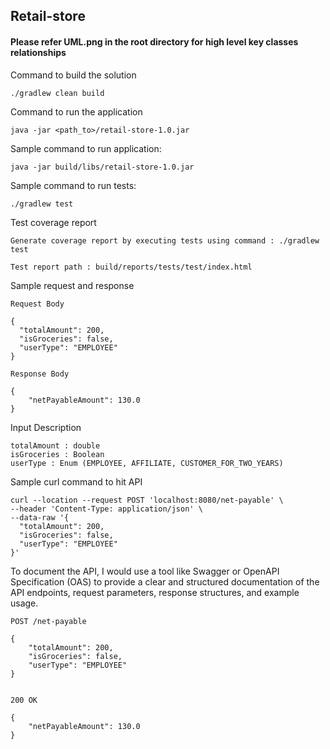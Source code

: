 ## Retail-store

#### Please refer UML.png in the root directory for high level key classes relationships

Command to build the solution
```
./gradlew clean build
```

Command to run the application

```
java -jar <path_to>/retail-store-1.0.jar
```

Sample command to run application:

```
java -jar build/libs/retail-store-1.0.jar
```
Sample command to run tests:

```
./gradlew test
```

Test coverage report
```
Generate coverage report by executing tests using command : ./gradlew test

Test report path : build/reports/tests/test/index.html
```


Sample request and response
```
Request Body

{
  "totalAmount": 200,
  "isGroceries": false,
  "userType": "EMPLOYEE"
}

Response Body

{
    "netPayableAmount": 130.0
}
```

Input Description
```
totalAmount : double
isGroceries : Boolean
userType : Enum (EMPLOYEE, AFFILIATE, CUSTOMER_FOR_TWO_YEARS)
```
Sample curl command to hit API
```
curl --location --request POST 'localhost:8080/net-payable' \
--header 'Content-Type: application/json' \
--data-raw '{
  "totalAmount": 200,
  "isGroceries": false,
  "userType": "EMPLOYEE"
}'
```


To document the API, I would use a tool like Swagger or OpenAPI Specification (OAS) to provide a clear and structured documentation of the API endpoints, request parameters, response structures, and example usage.

```
POST /net-payable

{
    "totalAmount": 200,
    "isGroceries": false,
    "userType": "EMPLOYEE"
}


200 OK

{
    "netPayableAmount": 130.0
}

```
